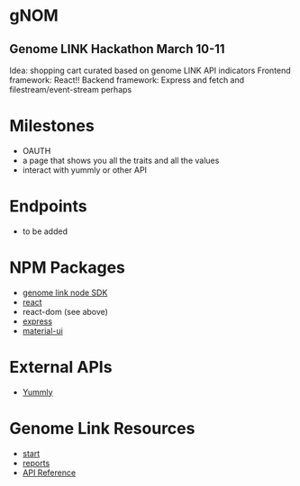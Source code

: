 # gNOM
## Genome LINK Hackathon March 10-11
Idea: shopping cart curated based on genome LINK API indicators
Frontend framework: React!!
Backend framework: Express and fetch and filestream/event-stream perhaps

Milestones
=====
- OAUTH
- a page that shows you all the traits and all the values 
- interact with yummly or other API

Endpoints
======
- to be added

NPM Packages 
======
- [genome link node SDK](https://www.npmjs.com/package/genomelink-node)
- [react](https://github.com/facebook/react)
- react-dom (see above)
- [express](https://www.npmjs.com/package/express)
- [material-ui](http://www.material-ui.com/#/)


External APIs
=====
- [Yummly](https://developer.yummly.com/)

Genome Link Resources
=====
- [start](https://genomelink.io/developers/docs/tutorial-getting-started/)
- [reports](https://genomelink.io/developers/reference/reports/)
- [API Reference](https://genomelink.io/developers/reference/)
